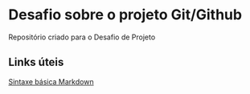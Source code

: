 # Desafio sobre o projeto Git/Github

Repositório criado para o Desafio de Projeto

## Links úteis
[Sintaxe básica Markdown](https://www.markdownguide.org/basic-syntax/)
